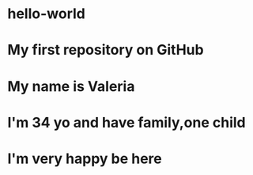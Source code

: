 # hello-world
# My first repository on GitHub
# My name is Valeria
# I'm 34 yo and have family,one child
# I'm very happy be here
